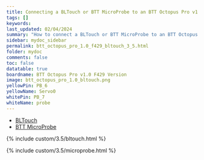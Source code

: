 ```yaml
---
title: Connecting a BLTouch or BTT MicroProbe to an BTT Octopus Pro v1.0 F429 Version in RRF 3.5.0 Onwards
tags: []
keywords: 
last_updated: 02/04/2024
summary: "How to connect a BLTouch or BTT MicroProbe to an BTT Octopus Pro v1.0 F429 Version"
sidebar: mydoc_sidebar
permalink: btt_octopus_pro_1.0_f429_bltouch_3_5.html
folder: mydoc
comments: false
toc: false
datatable: true
boardname: BTT Octopus Pro v1.0 F429 Version
image: btt_octopus_pro_1.0_bltouch.png
yellowPin: PB_6
yellowName: Servo0
whitePin: PB_7
whiteName: probe
---
```


<ul id="profileTabs" class="nav nav-tabs">
  <li class="active"><a class="noCrossRef" href="#bltouch" data-toggle="tab">BLTouch</a></li>  
	<li><a class="noCrossRef" href="#micro" data-toggle="tab">BTT MicroProbe</a></li>
</ul>
  <div class="tab-content">
<div role="tabpanel" class="tab-pane active" id="bltouch" markdown="1">

{% include custom/3.5/bltouch.html %}

</div>

<div role="tabpanel" class="tab-pane" id="micro" markdown="1">

{% include custom/3.5/microprobe.html %}

</div>

</div>
